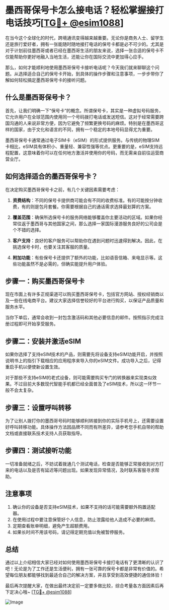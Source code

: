 # 墨西哥保号卡怎么接电话？轻松掌握接打电话技巧[[TG💪+ @esim1088](https://t.me/s/esim1088)]

在当今这个全球化的时代，跨境通讯变得越来越重要。无论你是商务人士、留学生还是旅行爱好者，拥有一张能随时随地接打电话的保号卡都是必不可少的。尤其是对于计划前往墨西哥或者已经在墨西哥生活的朋友来说，选择一张合适的保号卡不仅能帮助你更好地融入当地生活，还能让你在国际交流中更加得心应手。

那么，如何才能顺利地使用墨西哥保号卡接听电话呢？今天我们就来聊聊这个问题。从选择适合自己的保号卡开始，到具体的操作步骤和注意事项，一步步带你了解如何轻松搞定墨西哥保号卡的接听问题。

## 什么是墨西哥保号卡？

首先，让我们明确一下“保号卡”的概念。所谓保号卡，其实是一种虚拟号码服务，它允许用户在全球范围内使用同一个号码拨打电话或发送短信。这对于经常需要跨国沟通的人来说非常方便，因为它避免了频繁更换号码的麻烦。特别是在墨西哥这样的国家，由于文化和语言的不同，拥有一个稳定的本地号码显得尤为重要。

墨西哥保号卡通常通过电子SIM卡（eSIM）的形式提供服务。与传统的物理SIM卡相比，eSIM具有体积小、重量轻、兼容性强等优点。更重要的是，eSIM支持远程配置，这意味着你可以在任何地方激活并使用你的号码，而无需亲自前往运营商营业厅。

## 如何选择适合的墨西哥保号卡？

在决定购买墨西哥保号卡之前，有几个关键因素需要考虑：

1. **资费结构**：不同的保号卡提供商可能会有不同的收费标准。有的可能按分钟收费，有的则是包月套餐。你需要根据自己的通话需求选择最划算的方案。
   
2. **覆盖范围**：确保所选保号卡的服务网络能够覆盖你主要活动的区域。如果你经常往返于墨西哥与其他国家之间，那么选择一家国际漫游服务良好的公司会是个不错的选择。

3. **客户支持**：良好的客户服务可以帮助你在遇到问题时迅速得到解决。因此，在挑选保号卡时，也要关注其客服的质量。

4. **附加功能**：有些保号卡还提供了额外的功能，比如语音信箱、来电显示等。这些功能虽然不是必需的，但确实能提升用户体验。

## 步骤一：购买墨西哥保号卡

现在市面上有许多正规渠道可以购买墨西哥保号卡，包括官方网站、授权经销商以及一些在线电商平台。建议大家选择信誉较好的平台进行购买，以保证产品质量和服务水平。

当你下单后，通常会收到一封包含激活码和其他必要信息的邮件。按照指示完成注册过程即可开始享受服务。

## 步骤二：安装并激活eSIM

如果你选择了支持eSIM技术的产品，则需要先将设备支持eSIM功能开启，并按照说明书上的指引下载相应的应用程序来导入你的eSIM文件。成功导入之后，记得重启手机以便使新设置生效。

对于那些不支持eSIM的老式设备，则可能需要购买专门的转换器来实现类似效果。不过目前大多数现代智能手机都已经全面普及了eSIM技术，所以这一环节一般不会太复杂。

## 步骤三：设置呼叫转移

为了让别人拨打你的墨西哥号码时能够顺利转接到你的实际手机号上，还需要设置好呼叫转移功能。具体操作方法因品牌不同而有所差异，请参考您手机自带的帮助文档或直接联系技术支持人员获取指导。

## 步骤四：测试接听功能

一切准备就绪之后，不妨试着拨通几个测试电话，检查是否能够正常接收到对方打来的电话以及是否有延迟等问题出现。如果发现异常情况，及时联系客服寻求帮助。

## 注意事项

1. 确认你的设备是否支持eSIM技术，如果不支持的话可能需要额外购置适配器。
2. 在使用过程中要注意保管好个人信息，防止泄露给他人造成不必要的麻烦。
3. 定期查看账单明细，避免产生超额费用。
4. 如果长时间不用该号码，请记得定期充值以免被暂停服务。

## 总结

通过以上介绍相信大家已经对如何使用墨西哥保号卡接打电话有了更清晰的认识了吧！无论是为了工作还是生活便利，拥有一张可靠的保号卡都是非常有价值的。希望每位朋友都能够找到最适合自己的解决方案，并且享受到高效便捷的通信体验！

最后再次提醒大家，在做出最终决定前一定要多做比较，综合考量各方面因素后再下定决心哦~ [[TG💪+ @esim1088](https://t.me/s/esim1088)] 

![Image](https://i.postimg.cc/4NQfJmqS/Snipaste-2025-05-13-00-14-12.png)